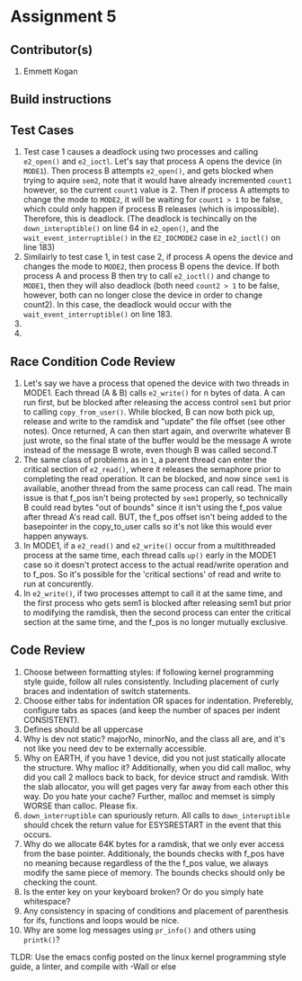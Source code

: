 # Assignment 5
## Contributor(s)
1. Emmett Kogan

## Build instructions

## Test Cases
1. Test case 1 causes a deadlock using two processes and calling `e2_open()` and `e2_ioctl`. Let's say that process A opens the device (in `MODE1`). Then process B attempts `e2_open()`, and gets blocked when trying to aquire `sem2`, note that it would have already incremented `count1` however, so the current `count1` value is 2. Then if process A attempts to change the mode to `MODE2`, it will be waiting for `count1 > 1` to be false, which could only happen if process B releases (which is impossible). Therefore, this is deadlock. (The deadlock is techincally on the `down_interuptible()` on line 64 in `e2_open()`, and the `wait_event_interruptible()` in the `E2_IOCMODE2` case in `e2_ioctl()` on line 183)
2. Similairly to test case 1, in test case 2, if process A opens the device and changes the mode to `MODE2`, then process B opens the device. If both process A and process B then try to call `e2_ioctl()` and change to `MODE1`, then they will also deadlock (both need `count2 > 1` to be false, however, both can no longer close the device in order to change count2). In this case, the deadlock would occur with the `wait_event_interruptible()` on line 183. 
3. 
4. 

## Race Condition Code Review
1. Let's say we have a process that opened the device with two threads in MODE1. Each thread (A & B) calls `e2_write()` for n bytes of data. A can run first, but be blocked after releasing the access control `sem1` but prior to calling `copy_from_user()`. While blocked, B can now both pick up, release and write to the ramdisk and "update" the file offset (see other notes). Once returned, A can then start again, and overwrite whatever B just wrote, so the final state of the buffer would be the message A wrote instead of the message B wrote, even though B was called second.T
2. The same class of problems as in `1`, a parent thread can enter the critical section of `e2_read()`, where it releases the semaphore prior to completing the read operation. It can be blocked, and now since `sem1` is available, another thread from the same process can call read. The main issue is that f_pos isn't being protected by `sem1` properly, so technically B could read bytes "out of bounds" since it isn't using the f_pos value after thread A's read call. BUT, the f_pos offset isn't being added to the basepointer in the copy_to_user calls so it's not like this would ever happen anyways.
3. In MODE1, if a `e2_read()` and `e2_write()` occur from a multithreaded process at the same time, each thread calls `up()` early in the MODE1 case so it doesn't protect access to the actual read/write operation and to f_pos. So it's possible for the 'critical sections' of read and write to run at concurently.
4. In `e2_write()`, if two processes attempt to call it at the same time, and the first process who gets sem1 is blocked after releasing sem1 but prior to modifying the ramdisk, then the second process can enter the critical section at the same time, and the f_pos is no longer mutually exclusive.

## Code Review
1. Choose between formatting styles: if following kernel programming style guide, follow all rules consistently. Including placement of curly braces and indentation of switch statements.
2. Choose either tabs for indentation OR spaces for indentation. Preferebly, configure tabs as spaces (and keep the number of spaces per indent CONSISTENT).
3. Defines should be all uppercase
4. Why is dev not static? majorNo, minorNo, and the class all are, and it's not like you need dev to be externally accessible.
5. Why on EARTH, if you have 1 device, did you not just statically allocate the structure. Why malloc it? Additionally, when you did call malloc, why did you call 2 mallocs back to back, for device struct and ramdisk. With the slab allocator, you will get pages very far away from each other this way. Do you hate your cache? Further, malloc and memset is simply WORSE than calloc. Please fix.
6. `down_interruptible` can spuriously return. All calls to `down_interuptible` should chcek the return value for ESYSRESTART in the event that this occurs.
7. Why do we allocate 64K bytes for a ramdisk, that we only ever access from the base pointer. Additionaly, the bounds checks with f_pos have no meaning because regardless of the the f_pos value, we always modify the same piece of memory. The bounds checks should only be checking the count.
8. Is the enter key on your keyboard broken? Or do you simply hate whitespace?
9. Any consistency in spacing of conditions and placement of parenthesis for ifs, functions and loops would be nice.
10. Why are some log messages using `pr_info()` and others using `printk()`?

TLDR: Use the emacs config posted on the linux kernel programming style guide, a linter, and compile with -Wall or else